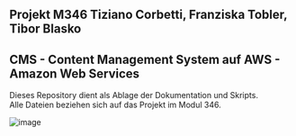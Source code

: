 ## Projekt M346 Tiziano Corbetti, Franziska Tobler, Tibor Blasko
## CMS - Content Management System auf AWS - Amazon Web Services

Dieses Repository dient als Ablage der Dokumentation und Skripts.   
Alle Dateien beziehen sich auf das Projekt im Modul 346.

![image](https://user-images.githubusercontent.com/98404509/206200024-7b6f0e5b-e793-42be-8ef1-e44c2a401c66.png)
